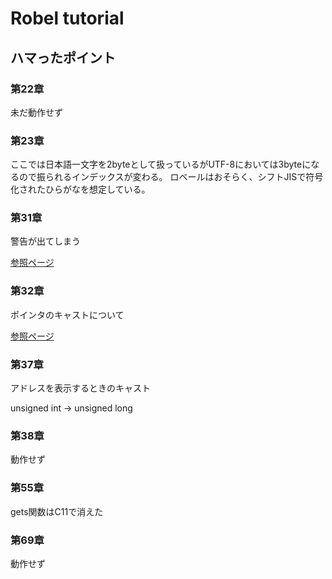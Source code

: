 # Robel tutorial

## ハマったポイント
### 第22章
未だ動作せず

### 第23章
ここでは日本語一文字を2byteとして扱っているがUTF-8においては3byteになるので振られるインデックスが変わる。
ロベールはおそらく、シフトJISで符号化されたひらがなを想定している。


### 第31章
警告が出てしまう

[参照ページ](https://ja.stackoverflow.com/questions/38728/utf-8%E3%81%A7%E6%97%A5%E6%9C%AC%E8%AA%9E1%E6%96%87%E5%AD%97%E3%81%8C3%E3%83%90%E3%82%A4%E3%83%88%E3%81%AA%E3%81%AE%E3%81%AF%E3%81%AA%E3%81%9C)

### 第32章
ポインタのキャストについて

[参照ページ](https://www.jpcert.or.jp/sc-rules/c-int36-c.html)

### 第37章
アドレスを表示するときのキャスト

unsigned int -> unsigned long

### 第38章
動作せず


### 第55章
gets関数はC11で消えた

### 第69章
動作せず